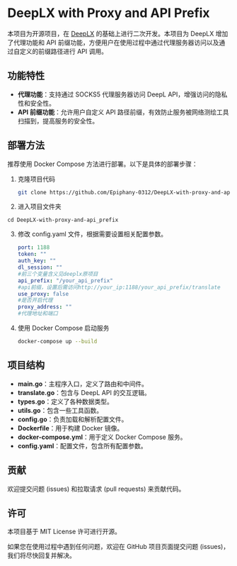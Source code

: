 
# DeepLX with Proxy and API Prefix

本项目为开源项目，在 [DeepLX](https://github.com/OwO-Network/DeepLX) 的基础上进行二次开发。本项目为 DeepLX 增加了代理功能和 API 前缀功能，方便用户在使用过程中通过代理服务器访问以及通过自定义的前缀路径进行 API 调用。

## 功能特性

- **代理功能**：支持通过 SOCKS5 代理服务器访问 DeepL API，增强访问的隐私性和安全性。
- **API 前缀功能**：允许用户自定义 API 路径前缀，有效防止服务被网络测绘工具扫描到，提高服务的安全性。

## 部署方法

推荐使用 Docker Compose 方法进行部署。以下是具体的部署步骤：

1. 克隆项目代码

   ```bash
   git clone https://github.com/Epiphany-0312/DeepLX-with-proxy-and-api_prefix.git
   ```

2. 进入项目文件夹
 ```
cd DeepLX-with-proxy-and-api_prefix
   ```

3. 修改 config.yaml 文件，根据需要设置相关配置参数。

   ```yaml
   port: 1188
   token: ""
   auth_key: ""
   dl_session: ""
   #前三个变量含义见deeplx原项目
   api_prefix: "/your_api_prefix"
   #api前缀，设置后需访问http://your_ip:1188/your_api_prefix/translate
   use_proxy: false
   #是否开启代理
   proxy_address: ""
   #代理地址和端口

   ```

4. 使用 Docker Compose 启动服务

   ```bash
   docker-compose up --build
   ```




## 项目结构

- **main.go**：主程序入口，定义了路由和中间件。
- **translate.go**：包含与 DeepL API 的交互逻辑。
- **types.go**：定义了各种数据类型。
- **utils.go**：包含一些工具函数。
- **config.go**：负责加载和解析配置文件。
- **Dockerfile**：用于构建 Docker 镜像。
- **docker-compose.yml**：用于定义 Docker Compose 服务。
- **config.yaml**：配置文件，包含所有配置参数。

## 贡献

欢迎提交问题 (issues) 和拉取请求 (pull requests) 来贡献代码。

## 许可

本项目基于 MIT License 许可进行开源。

如果您在使用过程中遇到任何问题，欢迎在 GitHub 项目页面提交问题 (issues)，我们将尽快回复并解决。
